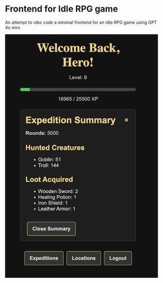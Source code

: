 # Frontend for Idle RPG game

An attempt to _vibe code_ a minimal frontend for an Idle RPG game using GPT 4o mini.

![Screen 1](./readme/image.png)
